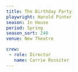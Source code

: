 ```yaml
---
title: The Birthday Party
playwright: Harold Pinter
season: In House
period: Spring
season_sort: 240
venue: New Theatre

crew:
 - role: Director
   name: Carrie Rossiter
---
```



